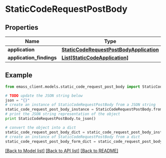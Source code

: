 # StaticCodeRequestPostBody


## Properties
Name | Type | Description | Notes
------------ | ------------- | ------------- | -------------
**application** | [**StaticCodeRequestPostBodyApplication**](StaticCodeRequestPostBodyApplication.md) |  | [optional] 
**application_findings** | [**List[StaticCodeApplication]**](StaticCodeApplication.md) |  | [optional] 

## Example

```python
from emass_client.models.static_code_request_post_body import StaticCodeRequestPostBody

# TODO update the JSON string below
json = "{}"
# create an instance of StaticCodeRequestPostBody from a JSON string
static_code_request_post_body_instance = StaticCodeRequestPostBody.from_json(json)
# print the JSON string representation of the object
print StaticCodeRequestPostBody.to_json()

# convert the object into a dict
static_code_request_post_body_dict = static_code_request_post_body_instance.to_dict()
# create an instance of StaticCodeRequestPostBody from a dict
static_code_request_post_body_form_dict = static_code_request_post_body.from_dict(static_code_request_post_body_dict)
```
[[Back to Model list]](../README.md#documentation-for-models) [[Back to API list]](../README.md#documentation-for-api-endpoints) [[Back to README]](../README.md)


